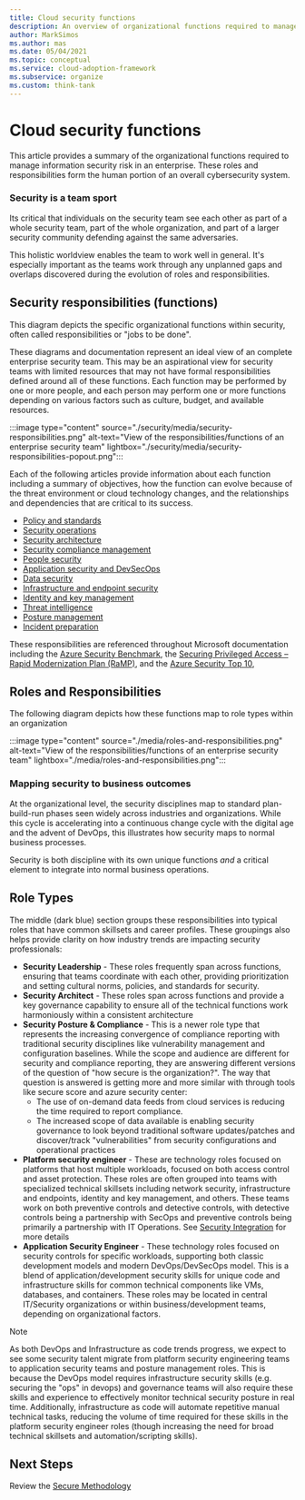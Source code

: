 ```yaml
---
title: Cloud security functions
description: An overview of organizational functions required to manage information security risk in an enterprise
author: MarkSimos
ms.author: mas
ms.date: 05/04/2021
ms.topic: conceptual
ms.service: cloud-adoption-framework
ms.subservice: organize
ms.custom: think-tank
---
```


# Cloud security functions

This article provides a summary of the organizational functions required to manage information security risk in an enterprise. These roles and responsibilities form the human portion of an overall cybersecurity system. 

### Security is a team sport

Its critical that individuals on the security team see each other as part of a whole security team, part of the whole organization, and part of a larger security community defending against the same adversaries. 

This holistic worldview enables the team to work well in general. It's especially important as the teams work through any unplanned gaps and overlaps discovered during the evolution of roles and responsibilities.

## Security responsibilities (functions)

This diagram depicts the specific organizational functions within security, often called responsibilities or "jobs to be done".

These diagrams and documentation represent an ideal view of an complete enterprise security team. This may be an aspirational view for security teams with limited resources that may not have formal responsibilities defined around all of these functions. Each function may be performed by one or more people, and each person may perform one or more functions depending on various factors such as culture, budget, and available resources.

:::image type="content" source="./security/media/security-responsibilities.png" alt-text="View of the responsibilities/functions of an enterprise security team" lightbox="./security/media/security-responsibilities-popout.png":::

Each of the following articles provide information about each function including a summary of objectives, how the function can evolve because of the threat environment or cloud technology changes, and the relationships and dependencies that are critical to its success.

- [Policy and standards](./cloud-security-policy-standards.md)
- [Security operations](./cloud-security-operations-center.md)
- [Security architecture](./cloud-security-architecture.md)
- [Security compliance management](./cloud-security-compliance-management.md)
- [People security](./cloud-security-people.md)
- [Application security and DevSecOps](./cloud-security-application-security-devsecops.md)
- [Data security](./cloud-security-data-security.md)
- [Infrastructure and endpoint security](./cloud-security-infrastructure-endpoint.md)
- [Identity and key management](./cloud-security-identity-keys.md)
- [Threat intelligence](./cloud-security-threat-intelligence.md)
- [Posture management](./cloud-security-posture-management.md)
- [Incident preparation](./cloud-security-incident-preparation.md)

These responsibilities are referenced throughout Microsoft documentation including the [Azure Security Benchmark](https://aka.ms/benchmarkdocs), the [Securing Privileged Access – Rapid Modernization Plan (RaMP)](https://aka.ms/sparoadmap), and the [Azure Security Top 10](https://aka.ms/azuresecuritytop10), 

## Roles and Responsibilities

The following diagram depicts how these functions map to role types within an organization

:::image type="content" source="./media/roles-and-responsibilities.png" alt-text="View of the responsibilities/functions of an enterprise security team" lightbox="./media/roles-and-responsibilities.png":::

### Mapping security to business outcomes

At the organizational level, the security disciplines map to standard plan-build-run phases seen widely across industries and organizations. While this cycle is accelerating into a continuous change cycle with the digital age and the advent of DevOps, this illustrates how security maps to normal business processes. 

Security is both discipline with its own unique functions *and* a critical element to integrate into normal business operations. 

## Role Types

The middle (dark blue) section groups these responsibilities into typical roles that have common skillsets and career profiles. These groupings also helps provide clarity on how industry trends are impacting security professionals:

 - **Security Leadership** - These roles frequently span across functions, ensuring that teams coordinate with each other, providing prioritization and setting cultural norms, policies, and standards for security.
 - **Security Architect** - These roles span across functions and provide a key governance capability to ensure all of the technical functions work harmoniously within a consistent architecture
 - **Security Posture & Compliance** - This is a newer role type that represents the increasing convergence of compliance reporting with traditional security disciplines like vulnerability management and configuration baselines. While the scope and audience are different for security and compliance reporting, they are answering different versions of the question of "how secure is the organization?". The way that question is answered is getting more and more similar with through tools like secure score and azure security center:
     - The use of on-demand data feeds from cloud services is reducing the time required to report compliance. 
     - The increased scope of data available is enabling security governance to look beyond traditional software updates/patches and discover/track "vulnerabilities" from security configurations and operational practices
 - **Platform security engineer** - These are technology roles focused on platforms that host multiple workloads, focused on both access control and asset protection. These roles are often grouped into teams with specialized technical skillsets including network security, infrastructure and endpoints, identity and key management, and others. These teams work on both preventive controls and detective controls, with detective controls being a partnership with SecOps and preventive controls being primarily a partnership with IT Operations. See [Security Integration](../security/security-integration.md) for more details
 - **Application Security Engineer** - These technology roles focused on security controls for specific workloads, supporting both classic development models and modern DevOps/DevSecOps model. This is a blend of application/development security skills for unique code and infrastructure skills for common technical components like VMs, databases, and containers. These roles may be located in central IT/Security organizations or within business/development teams, depending on organizational factors. 

>[!Note]
> As both DevOps and Infrastructure as code trends progress, we expect to see some security talent migrate from platform security engineering teams to application security teams and posture management roles. This is because the DevOps model requires infrastructure security skills (e.g. securing the "ops" in devops) and governance teams will also require these skills and experience to effectively monitor technical security posture in real time. Additionally, infrastructure as code will automate repetitive manual technical tasks, reducing the volume of time required for these skills in the platform security engineer roles (though increasing the need for broad technical skillsets and automation/scripting skills).  

## Next Steps

Review the [Secure Methodology](../security/index.md)
